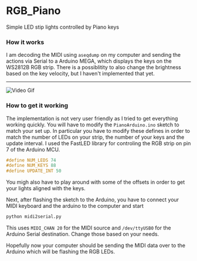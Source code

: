 # RGB_Piano

Simple LED stip lights controlled by Piano keys

### How it works

I am decoding the MIDI using `aseqdump` on my computer and sending the actions via Serial to a Arduino MEGA, which displays the keys on the WS2812B RGB strip. There is a possiblitity to also change the brightness based on the key velocity, but I haven't implemented that yet. 

-----

![Video Gif](video.gif)

### How to get it working

The implementation is not very user friendly as I tried to get everything working quickly. You will have to modify the `PianoArduino.ino` sketch to match your set up. In particular you have to modify these defines in order to match the number of LEDs on your strip, the number of your keys and the update interval. I used the FastLED library for controling the RGB strip on pin 7 of the Arduino MCU. 


```c
#define NUM_LEDS 74
#define NUM_KEYS 88
#define UPDATE_INT 50
```

You migh also have to play around with some of the offsets in order to get your lights aligned with the keys.


Next, after flashing the sketch to the Arduino, you have to connect your MIDI keyboard and the arduino to the computer and start

```bash
python midi2serial.py
```

This uses `MIDI_CHAN 20` for the MIDI source and `/dev/ttyUSB0` for the Arduino Serial destination. Change those based on your needs.

Hopefully now your computer should be sending the MIDI data over to the Arduino which will be flashing the RGB LEDs.
